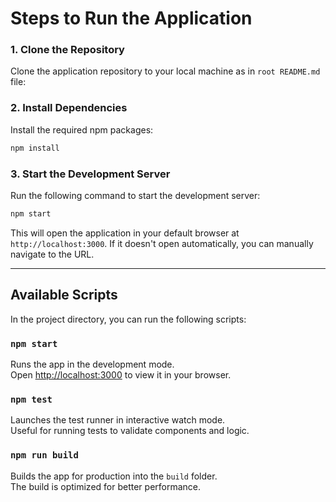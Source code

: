 # Steps to Run the Application

### 1. Clone the Repository
Clone the application repository to your local machine as in ``root README.md`` file:

### 2. Install Dependencies
Install the required npm packages:
```bash
npm install
```

### 3. Start the Development Server
Run the following command to start the development server:
```bash
npm start
```

This will open the application in your default browser at `http://localhost:3000`. If it doesn't open automatically, you can manually navigate to the URL.

---

## Available Scripts

In the project directory, you can run the following scripts:

### `npm start`
Runs the app in the development mode.  
Open [http://localhost:3000](http://localhost:3000) to view it in your browser.

### `npm test`
Launches the test runner in interactive watch mode.  
Useful for running tests to validate components and logic.

### `npm run build`
Builds the app for production into the `build` folder.  
The build is optimized for better performance.
